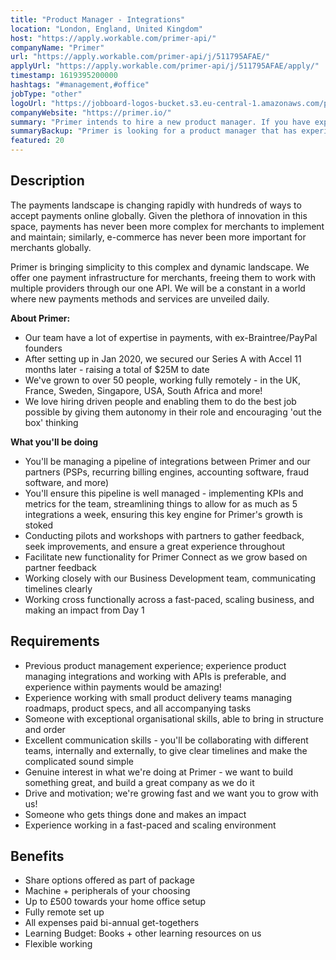 ```yaml
---
title: "Product Manager - Integrations"
location: "London, England, United Kingdom"
host: "https://apply.workable.com/primer-api/"
companyName: "Primer"
url: "https://apply.workable.com/primer-api/j/511795AFAE/"
applyUrl: "https://apply.workable.com/primer-api/j/511795AFAE/apply/"
timestamp: 1619395200000
hashtags: "#management,#office"
jobType: "other"
logoUrl: "https://jobboard-logos-bucket.s3.eu-central-1.amazonaws.com/primer"
companyWebsite: "https://primer.io/"
summary: "Primer intends to hire a new product manager. If you have experience product managing integrations and working with APIs is preferable, and experience within payments would be amazing, consider applying."
summaryBackup: "Primer is looking for a product manager that has experience in: #management, #office."
featured: 20
---
```


## Description

The payments landscape is changing rapidly with hundreds of ways to accept payments online globally. Given the plethora of innovation in this space, payments has never been more complex for merchants to implement and maintain; similarly, e-commerce has never been more important for merchants globally.

Primer is bringing simplicity to this complex and dynamic landscape. We offer one payment infrastructure for merchants, freeing them to work with multiple providers through our one API. We will be a constant in a world where new payments methods and services are unveiled daily.

**About Primer:**

*   Our team have a lot of expertise in payments, with ex-Braintree/PayPal founders
*   After setting up in Jan 2020, we secured our Series A with Accel 11 months later - raising a total of $25M to date
*   We've grown to over 50 people, working fully remotely - in the UK, France, Sweden, Singapore, USA, South Africa and more!
*   We love hiring driven people and enabling them to do the best job possible by giving them autonomy in their role and encouraging 'out the box' thinking

**What you'll be doing**

*   You'll be managing a pipeline of integrations between Primer and our partners (PSPs, recurring billing engines, accounting software, fraud software, and more)
*   You'll ensure this pipeline is well managed - implementing KPIs and metrics for the team, streamlining things to allow for as much as 5 integrations a week, ensuring this key engine for Primer's growth is stoked
*   Conducting pilots and workshops with partners to gather feedback, seek improvements, and ensure a great experience throughout
*   Facilitate new functionality for Primer Connect as we grow based on partner feedback
*   Working closely with our Business Development team, communicating timelines clearly
*   Working cross functionally across a fast-paced, scaling business, and making an impact from Day 1

## Requirements

*   Previous product management experience; experience product managing integrations and working with APIs is preferable, and experience within payments would be amazing!
*   Experience working with small product delivery teams managing roadmaps, product specs, and all accompanying tasks
*   Someone with exceptional organisational skills, able to bring in structure and order
*   Excellent communication skills - you'll be collaborating with different teams, internally and externally, to give clear timelines and make the complicated sound simple
*   Genuine interest in what we're doing at Primer - we want to build something great, and build a great company as we do it
*   Drive and motivation; we're growing fast and we want you to grow with us!
*   Someone who gets things done and makes an impact
*   Experience working in a fast-paced and scaling environment

## Benefits

*   Share options offered as part of package
*   Machine + peripherals of your choosing
*   Up to £500 towards your home office setup
*   Fully remote set up
*   All expenses paid bi-annual get-togethers
*   Learning Budget: Books + other learning resources on us
*   Flexible working
